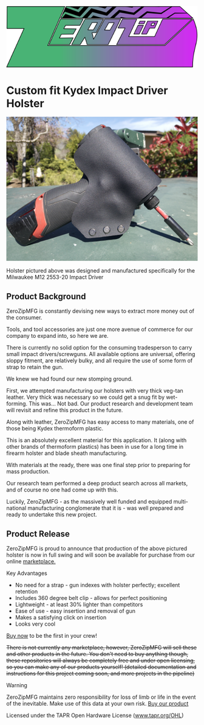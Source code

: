 <img src="../../zerozip_logo_final.svg" />

# Custom fit Kydex Impact Driver Holster

<img src=".././images/IMG_2704.jpg" />

Holster pictured above was designed and manufactured specifically for the Milwaukee M12 2553-20 Impact Driver

## Product Background

ZeroZipMFG is constantly devising new ways to extract more money out of the consumer.

Tools, and tool accessories are just one more avenue of commerce for our company to expand into, so here we are.

There is currently no solid option for the consuming tradesperson to carry small impact drivers/screwguns. All available options are universal, offering sloppy fitment, are relatively bulky, and all require the use of some form of strap to retain the gun.

We knew we had found our new stomping ground.

First, we attempted manufacturing our holsters with very thick veg-tan leather. Very thick was necessary so we could get a snug fit by wet-forming. This was... Not bad. Our product research and development team will revisit and refine this product in the future. 

Along with leather, ZeroZipMFG has easy access to many materials, one of those being Kydex thermoform plastic.

This is an absolutely excellent material for this application. It (along with other brands of thermoform plastics) has been in use for a long time in firearm holster and blade sheath manufacturing.

With materials at the ready, there was one final step prior to preparing for mass production.

Our research team performed a deep product search across all markets, and of course no one had come up with this.

Luckily, ZeroZipMFG - as the massively well funded and equipped multi-national manufacturing conglomerate that it is - was well prepared and ready to undertake this new project.

## Product Release

ZeroZipMFG is proud to announce that production of the above pictured holster is now in full swing and will soon be available for purchase from our online [marketplace.](https://github.com/ZeroZipMFG/hardware/blob/main/zz_toolholsters/docs/description.md) 

Key Advantages
- No need for a strap - gun indexes with holster perfectly; excellent retention
- Includes 360 degree belt clip - allows for perfect positioning
- Lightweight - at least 30% lighter than competitors
- Ease of use - easy insertion and removal of gun
- Makes a satisfying click on insertion
- Looks very cool

[Buy now](https://github.com/ZeroZipMFG/hardware/blob/main/zz_toolholsters/docs/description.md) to be the first in your crew! 

~~There is not currently any marketplace, however, ZeroZipMFG will sell these and other products in the future. You don't need to buy anything though, these repositories will always be completely free and under open licensing, so you can make any of our products yourself! (detailed documentation and instructions for this project coming soon, and more projects in the pipeline)~~

>[!WARNING]
>ZeroZipMFG maintains zero responsibility for loss of limb or life in the event of the inevitable. Make use of this data at your own risk. [Buy our product](https://github.com/ZeroZipMFG/hardware/blob/main/zz_toolholsters/docs/description.md)

Licensed under the TAPR Open Hardware License (www.tapr.org/OHL)
